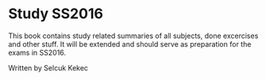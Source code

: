 # Study SS2016

This book contains study related summaries of all subjects, done excercises and other stuff. It will be extended and should serve as preparation for the exams in SS2016.

Written by Selcuk Kekec

<!-- toc -->
